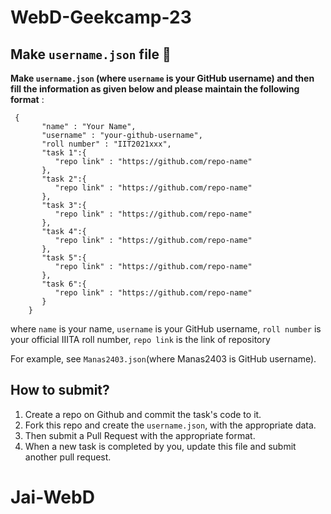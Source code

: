 # WebD-Geekcamp-23

## Make `username.json` file 📣

**Make `username.json` (where `username` is your GitHub username) and then fill the information as given below and please maintain the following format** :

```
 {
       "name" : "Your Name",
       "username" : "your-github-username",
       "roll number" : "IIT2021xxx",
       "task 1":{
          "repo link" : "https://github.com/repo-name"
       },
       "task 2":{
          "repo link" : "https://github.com/repo-name"
       },
       "task 3":{
          "repo link" : "https://github.com/repo-name"
       },
       "task 4":{
          "repo link" : "https://github.com/repo-name"
       },
       "task 5":{
          "repo link" : "https://github.com/repo-name"
       },
       "task 6":{
          "repo link" : "https://github.com/repo-name"
       }
    }
```

where `name` is your name,
`username` is your GitHub username,
`roll number` is your official IIITA roll number,
`repo link` is the link of repository

For example, see `Manas2403.json`(where Manas2403 is GitHub username).

## How to submit?

1. Create a repo on Github and commit the task's code to it.
2. Fork this repo and create the `username.json`, with the appropriate data.
3. Then submit a Pull Request with the appropriate format.
4. When a new task is completed by you, update this file and submit another pull request.

# Jai-WebD
